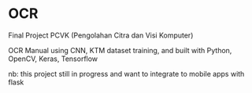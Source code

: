# OCR

Final Project PCVK (Pengolahan Citra dan Visi Komputer)

OCR Manual using CNN, KTM dataset training, and built with Python, OpenCV, Keras, Tensorflow

nb: this project still in progress and want to integrate to mobile apps with flask

